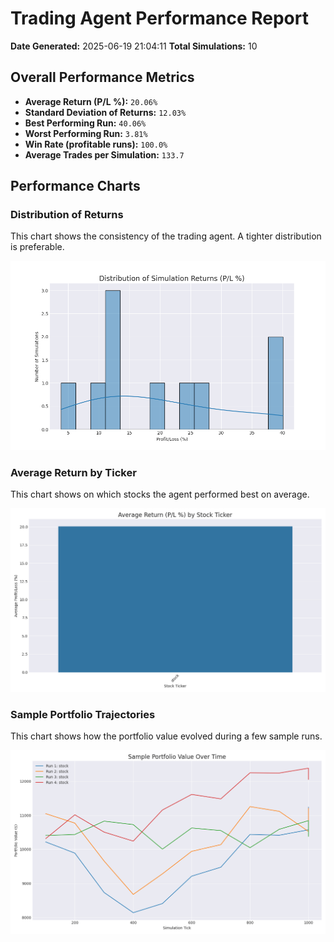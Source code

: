 # Trading Agent Performance Report

**Date Generated:** 2025-06-19 21:04:11
**Total Simulations:** 10

## Overall Performance Metrics

- **Average Return (P/L %):** `20.06%`
- **Standard Deviation of Returns:** `12.03%`
- **Best Performing Run:** `40.06%`
- **Worst Performing Run:** `3.81%`
- **Win Rate (profitable runs):** `100.0%`
- **Average Trades per Simulation:** `133.7`

## Performance Charts

### Distribution of Returns
This chart shows the consistency of the trading agent. A tighter distribution is preferable.

![Returns Distribution](returns_distribution.png)

### Average Return by Ticker
This chart shows on which stocks the agent performed best on average.

![Performance by Ticker](performance_by_ticker.png)

### Sample Portfolio Trajectories
This chart shows how the portfolio value evolved during a few sample runs.

![Portfolio Log](portfolio_log.png)

